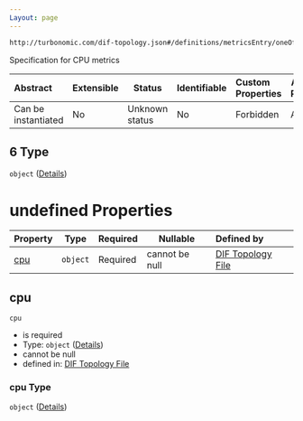 ```yaml
---
Layout: page
---
```

```txt
http://turbonomic.com/dif-topology.json#/definitions/metricsEntry/oneOf/6
```

Specification for CPU metrics


| Abstract            | Extensible | Status         | Identifiable | Custom Properties | Additional Properties | Access Restrictions | Defined In                                                                                   |
| :------------------ | ---------- | -------------- | ------------ | :---------------- | --------------------- | ------------------- | -------------------------------------------------------------------------------------------- |
| Can be instantiated | No         | Unknown status | No           | Forbidden         | Allowed               | none                | [dif-total-schema.schema.json\*](../out/dif-total-schema.schema.json "open original schema") |

## 6 Type

`object` ([Details](dif-total-schema-definitions-_cpu.md))

# undefined Properties

| Property    | Type     | Required | Nullable       | Defined by                                                                                                                                                   |
| :---------- | -------- | -------- | -------------- | :----------------------------------------------------------------------------------------------------------------------------------------------------------- |
| [cpu](#cpu) | `object` | Required | cannot be null | [DIF Topology File](dif-total-schema-definitions-metricvaluewithrawdata.md "http&#x3A;//turbonomic.com/dif-topology.json#/definitions/\_cpu/properties/cpu") |

## cpu




`cpu`

-   is required
-   Type: `object` ([Details](dif-total-schema-definitions-metricvaluewithrawdata.md))
-   cannot be null
-   defined in: [DIF Topology File](dif-total-schema-definitions-metricvaluewithrawdata.md "http&#x3A;//turbonomic.com/dif-topology.json#/definitions/\_cpu/properties/cpu")

### cpu Type

`object` ([Details](dif-total-schema-definitions-metricvaluewithrawdata.md))
